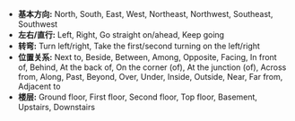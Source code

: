 - **基本方向:** North, South, East, West, Northeast, Northwest, Southeast, Southwest
- **左右/直行:** Left, Right, Go straight on/ahead, Keep going
- **转弯:** Turn left/right, Take the first/second turning on the left/right
- **位置关系:** Next to, Beside, Between, Among, Opposite, Facing, In front of, Behind, At the back of, On the corner (of), At the junction (of), Across from, Along, Past, Beyond, Over, Under, Inside, Outside, Near, Far from, Adjacent to
- **楼层:** Ground floor, First floor, Second floor, Top floor, Basement, Upstairs, Downstairs